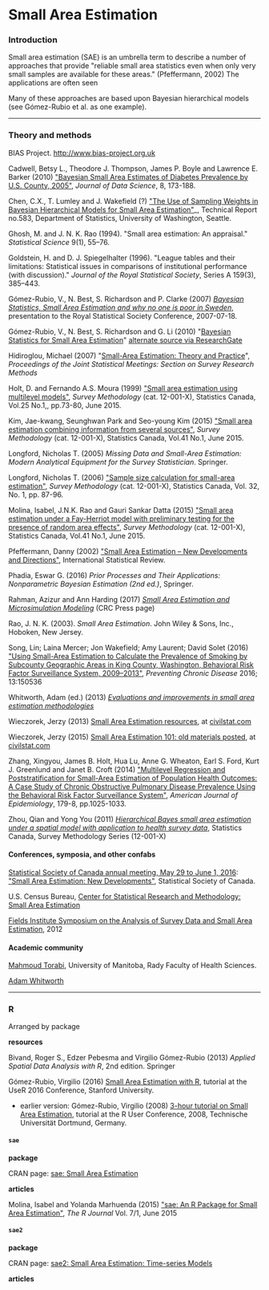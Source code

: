 # Small Area Estimation

### Introduction

Small area estimation (SAE) is an umbrella term to describe a number of approaches that provide "reliable small area statistics even when only very small samples are available for these areas." (Pfeffermann, 2002) The applications are often seen 

Many of these approaches are based upon Bayesian hierarchical models (see Gómez-Rubio et al. as one example).

---
### Theory and methods

BIAS Project. http://www.bias-project.org.uk

Cadwell, Betsy L., Theodore J. Thompson, James P. Boyle and Lawrence E. Barker (2010) ["Bayesian Small Area Estimates of Diabetes Prevalence by U.S. County, 2005"](https://www.google.ca/url?sa=t&rct=j&q=&esrc=s&source=web&cd=1&cad=rja&uact=8&ved=0ahUKEwisj47SqsvPAhUUHGMKHa-9AB4QFggeMAA&url=http%3A%2F%2Fwww.jds-online.com%2Ffile_download%2F239%2FJDS-650.pdf&usg=AFQjCNG9xh-s5GcntozTl2vf-zWoNVFhKQ&sig2=hRZklC7V_USYwmbZdXzW4Q), _Journal of Data Science_, 8, 173-188.

Chen, C.X., T. Lumley and J. Wakefield (?) ["The Use of Sampling Weights in Bayesian Hierarchical Models for Small Area Estimation"](https://www.stat.washington.edu/research/reports/2011/tr583.pdf)_, Technical Report no.583, Department of Statistics, University of Washington, Seattle.

Ghosh, M. and J. N. K. Rao (1994). "Small area estimation: An appraisal." _Statistical Science_ 9(1), 55–76.

Goldstein, H. and D. J. Spiegelhalter (1996). "League tables and their limitations: Statistical issues in comparisons of institutional performance (with discussion)." _Journal of the Royal Statistical Society_, Series A 159(3), 385–443.



Gómez-Rubio, V., N. Best, S. Richardson and P. Clarke (2007) [_Bayesian Statistics, Small Area Estimation and why no one is poor in Sweden_](http://www.bias-project.org.uk/papers/RSS07.pdf), presentation to the Royal Statistical Society Conference, 2007-07-18.


Gómez-Rubio, V., N. Best, S. Richardson and G. Li (2010) "[Bayesian Statistics for Small Area Estimation](http://www.bias-project.org.uk/papers/BayesianSAE.pdf)" [alternate source via ResearchGate](https://www.researchgate.net/publication/228918362_Bayesian_Statistics_Small_Area_Estimation)

Hidiroglou, Michael (2007) "[Small-Area Estimation: Theory and Practice](https://ww2.amstat.org/sections/srms/Proceedings/y2007/Files/JSM2007-000789.pdf)", _Proceedings of the Joint Statistical Meetings: Section on Survey Research Methods_

Holt, D. and Fernando A.S. Moura (1999) ["Small area estimation using multilevel models"](http://www5.statcan.gc.ca/olc-cel/olc.action?ObjId=12-001-X19990014714&ObjType=47&lang=en), _Survey Methodology_ (cat. 12-001-X), Statistics Canada, Vol.25 No.1,, pp.73-80, June 2015.

Kim, Jae-kwang, Seunghwan Park and Seo-young Kim (2015) ["Small area estimation combining information from several sources"](http://www.statcan.gc.ca/pub/12-001-x/2015001/article/14150-eng.pdf), _Survey Methodology_ (cat. 12-001-X), Statistics Canada, Vol.41 No.1, June 2015.

Longford, Nicholas T. (2005) _Missing Data and Small-Area Estimation: Modern Analytical Equipment for the Survey Statistician_. Springer.

Longford, Nicholas T. (2006) ["Sample size calculation for small-area estimation"](http://www5.statcan.gc.ca/olc-cel/olc.action?ObjId=12-001-X20060019259&ObjType=47&lang=en), _Survey Methodology_ (cat. 12-001-X), Statistics Canada, Vol. 32, No. 1, pp. 87-96.

Molina, Isabel, J.N.K. Rao and Gauri Sankar Datta (2015) ["Small area estimation under a Fay-Herriot model with preliminary testing for the presence of random area effects"](http://www.statcan.gc.ca/pub/12-001-x/2015001/article/14161-eng.htm), _Survey Methodology_ (cat. 12-001-X), Statistics Canada, Vol.41 No.1, June 2015.

Pfeffermann, Danny (2002) ["Small Area Estimation – New Developments and Directions"](http://eprints.soton.ac.uk/38494/2/38494.pdf), International Statistical Review.

Phadia, Eswar G. (2016) _Prior Processes and Their Applications: Nonparametric Bayesian Estimation (2nd ed.)_, Springer.

Rahman, Azizur and Ann Harding (2017) [_Small Area Estimation and Microsimulation Modeling_](https://www.crcpress.com/Small-Area-Estimation-and-Microsimulation-Modeling/Rahman-Harding/p/book/9781482260724) (CRC Press page)

Rao, J. N. K. (2003). _Small Area Estimation_. John Wiley & Sons, Inc., Hoboken, New Jersey.

Song, Lin; Laina Mercer; Jon Wakefield; Amy Laurent; David Solet (2016) ["Using Small-Area Estimation to Calculate the Prevalence of Smoking by Subcounty Geographic Areas in King County, Washington, Behavioral Risk Factor Surveillance System, 2009–2013"](https://www.cdc.gov/pcd/issues/2016/15_0536.htm), _Preventing Chronic Disease_ 2016; 13:150536

Whitworth, Adam (ed.) (2013) [_Evaluations and improvements in small area estimation methodologies_](http://eprints.ncrm.ac.uk/3210/)

Wieczorek, Jerzy (2013) [Small Area Estimation resources](http://civilstat.com/2013/02/small-area-estimation-resources/), at [civilstat.com](http://civilstat.com/)

Wieczorek, Jerzy (2015) [Small Area Estimation 101: old materials posted](http://civilstat.com/2015/04/small-area-estimation-101-old-materials-posted/), at [civilstat.com](http://civilstat.com/)



Zhang, Xingyou, James B. Holt, Hua Lu, Anne G. Wheaton, Earl S. Ford, Kurt J. Greenlund and Janet B. Croft (2014) ["Multilevel Regression and Poststratification for Small-Area Estimation of Population Health Outcomes: A Case Study of Chronic Obstructive Pulmonary Disease Prevalence Using the Behavioral Risk Factor Surveillance System"](http://aje.oxfordjournals.org/content/179/8/1025), _American Journal of Epidemiology_, 179-8, pp.1025-1033.


Zhou, Qian and Yong You (2011) [_Hierarchical Bayes small area estimation under a spatial model with application to health survey data_](http://www5.statcan.gc.ca/olc-cel/olc.action?ObjId=12-001-X201100111445&ObjType=47&lang=en), Statistics Canada, Survey Methodology Series (12-001-X)


#### Conferences, symposia, and other confabs

[Statistical Society of Canada annual meeting, May 29 to June 1, 2016](https://ssc.ca/en/session-schedule-monday-may-30-2016#D1-I1):  ["Small Area Estimation: New Developments"](https://ssc.ca/en/2016-small-area-estimation-new-developments), Statistical Society of Canada.

U.S. Census Bureau, [Center for Statistical Research and Methodology: Small Area Estimation](https://www.census.gov/srd/csrm/SmallArea.html)

[Fields Institute Symposium on the Analysis of Survey Data and Small Area Estimation](https://www.fields.utoronto.ca/programs/scientific/11-12/surveydata/abstracts.html), 2012


#### Academic community

[Mahmoud Torabi](http://umanitoba.ca/faculties/health_sciences/medicine/units/chs/faculty_and_staff/4837.html), University of Manitoba, Rady Faculty of Health Sciences.

[Adam Whitworth](https://www.sheffield.ac.uk/geography/staff/whitworth_adam/ncrm)

---
### R

Arranged by package

**resources**

Bivand, Roger S., Edzer Pebesma and Virgilio Gómez-Rubio (2013) _Applied Spatial Data Analysis with R_, 2nd edition. Springer

Gómez-Rubio, Virgilio (2016) [Small Area Estimation with R](http://user2016.org/tutorials/16.html), tutorial at the UseR 2016 Conference,  Stanford University.

* earlier version: Gómez-Rubio, Virgilio (2008) [3-hour tutorial on Small Area Estimation](http://www.bias-project.org.uk/SAE_tutorial/), tutorial at the R User Conference, 2008, Technische Universität Dortmund, Germany.


#### `sae`

**package**

CRAN page: [sae: Small Area Estimation](https://cran.r-project.org/web/packages/sae/index.html)

**articles**

Molina, Isabel and Yolanda Marhuenda (2015) ["sae: An R Package for Small Area Estimation"](https://journal.r-project.org/archive/2015-1/molina-marhuenda.pdf), _The R Journal_ Vol. 7/1, June 2015

#### `sae2`

**package**

CRAN page: [sae2: Small Area Estimation: Time-series Models](https://cran.r-project.org/web/packages/sae2/index.html)

**articles**

